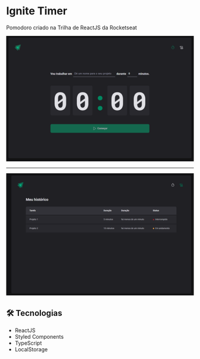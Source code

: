 # Ignite Timer

Pomodoro criado na Trilha de ReactJS da Rocketseat

![preview](./.github/print-home.png)

<hr />

![preview](./.github/print-history.png)

## 🛠 Tecnologias
- ReactJS
- Styled Components
- TypeScript
- LocalStorage

